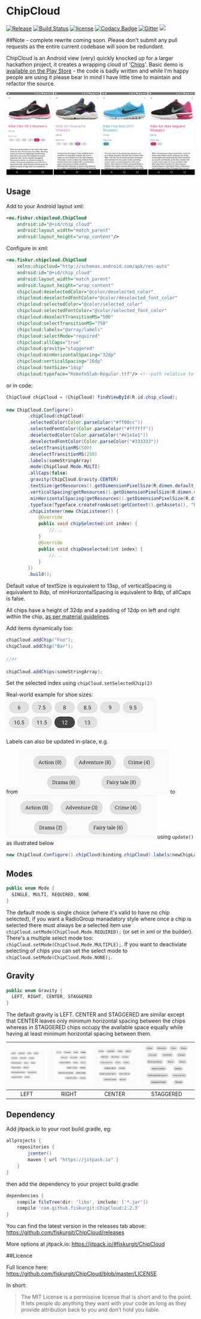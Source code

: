 # ChipCloud
[![Release](https://jitpack.io/v/fiskurgit/ChipCloud.svg)](https://jitpack.io/#fiskurgit/ChipCloud) [![Build Status](https://travis-ci.org/fiskurgit/ChipCloud.svg?branch=master)](https://travis-ci.org/fiskurgit/ChipCloud) [![license](https://img.shields.io/github/license/mashape/apistatus.svg?maxAge=2592000)](https://github.com/fiskurgit/ChipCloud/blob/master/LICENSE) [![Codacy Badge](https://api.codacy.com/project/badge/Grade/55d686ee370d494b9f7f7e6636c0c294)](https://www.codacy.com/app/fiskur/ChipCloud?utm_source=github.com&amp;utm_medium=referral&amp;utm_content=fiskurgit/ChipCloud&amp;utm_campaign=Badge_Grade) [![Gitter](https://img.shields.io/gitter/room/nwjs/nw.js.svg?maxAge=2592000)](https://gitter.im/fiskurgit/fiskur) 
<a href="http://www.methodscount.com/?lib=com.github.fiskurgit%3AChipCloud%3A2.1.0"><img src="https://img.shields.io/badge/Size-27 KB-e91e63.svg"/></a>

##Note - complete rewrite coming soon. Please don't submit any pull requests as the entire current codebase will soon be redundant.

ChipCloud is an Android view (very) quickly knocked up for a larger hackathon project, it creates a wrapping cloud of '[Chips](https://www.google.com/design/spec/components/chips.html)'. Basic demo is [available on the Play Store](https://play.google.com/store/apps/details?id=eu.fiskur.chipclouddemo) - the code is badly written and while I'm happy people are using it please bear in mind I have little time to maintain and refactor the source.

![Trainer Sizes](images/trainer_sizes.png)

## Usage

Add to your Android layout xml:
```xml
<eu.fiskur.chipcloud.ChipCloud
    android:id="@+id/chip_cloud"
    android:layout_width="match_parent"
    android:layout_height="wrap_content"/>
```

Configure in xml:  
```xml
<eu.fiskur.chipcloud.ChipCloud
    xmlns:chipcloud="http://schemas.android.com/apk/res-auto"
    android:id="@+id/chip_cloud"
    android:layout_width="match_parent"
    android:layout_height="wrap_content"
    chipcloud:deselectedColor="@color/deselected_color"
    chipcloud:deselectedFontColor="@color/deselected_font_color"
    chipcloud:selectedColor="@color/selected_color"
    chipcloud:selectedFontColor="@color/selected_font_color"
    chipcloud:deselectTransitionMS="500"
    chipcloud:selectTransitionMS="750"
    chipcloud:labels="@array/labels"
    chipcloud:selectMode="required"
    chipcloud:allCaps="true"
    chipcloud:gravity="staggered"
    chipcloud:minHorizontalSpacing="32dp"
    chipcloud:verticalSpacing="16dp"
    chipcloud:textSize="14sp"    
    chipcloud:typeface="RobotoSlab-Regular.ttf"/> <!--path relative to assets folder-->
```
or in code:  
```java
ChipCloud chipCloud = (ChipCloud) findViewById(R.id.chip_cloud);

new ChipCloud.Configure()
        .chipCloud(chipCloud)
        .selectedColor(Color.parseColor("#ff00cc"))
        .selectedFontColor(Color.parseColor("#ffffff"))
        .deselectedColor(Color.parseColor("#e1e1e1"))
        .deselectedFontColor(Color.parseColor("#333333"))
        .selectTransitionMS(500)
        .deselectTransitionMS(250)
        .labels(someStringArray)
        .mode(ChipCloud.Mode.MULTI)
        .allCaps(false)
        .gravity(ChipCloud.Gravity.CENTER)
        .textSize(getResources().getDimensionPixelSize(R.dimen.default_textsize))
        .verticalSpacing(getResources().getDimensionPixelSize(R.dimen.vertical_spacing))
        .minHorizontalSpacing(getResources().getDimensionPixelSize(R.dimen.min_horizontal_spacing))
        .typeface(Typeface.createFromAsset(getContext().getAssets(), "RobotoSlab-Regular.ttf"))
        .chipListener(new ChipListener() {
            @Override
            public void chipSelected(int index) {
                //...
            }
            @Override
            public void chipDeselected(int index) {
                //...
            }
        })
        .build();
```

Default value of textSize is equivalent to 13sp, of verticalSpacing is equivalent to 8dp, of minHorizontalSpacing is equivalent to 8dp, of allCaps is false.

All chips have a height of 32dp and a padding of 12dp on left and right within the chip, [as per material guidelines](https://www.google.com/design/spec/components/chips.html).

Add items dynamically too:
```java
chipCloud.addChip("Foo");
chipCloud.addChip("Bar");

//or

chipCloud.addChips(someStringArray);
```

Set the selected index using ```chipCloud.setSelectedChip(2)```

Real-world example for shoe sizes:  
![Shoe Sizes](images/wrapping_example.png)

Labels can also be updated in-place, e.g.

from ![Before](images/label_update_before.png) to ![After](images/label_update_after.png)
using ```update()``` as illustrated below

```java
new ChipCloud.Configure().chipCloud(binding.chipCloud).labels(newChipLabels).update();
```

## Modes

```java
public enum Mode {
  SINGLE, MULTI, REQUIRED, NONE
}
```

The default mode is single choice (where it's valid to have no chip selected), if you want a RadioGroup manadatory style where once a chip is selected there must always be a selected item use ```chipCloud.setMode(ChipCloud.Mode.REQUIRED);``` (or set in xml or the builder). There's a multiple select mode too: ```chipCloud.setMode(ChipCloud.Mode.MULTIPLE);```. If you want to deactiviate selecting of chips you can set the select mode to ```chipCloud.setMode(ChipCloud.Mode.NONE);```.

## Gravity

```java
public enum Gravity {
  LEFT, RIGHT, CENTER, STAGGERED
}
```

The default gravity is LEFT. CENTER and STAGGERED are similar except that CENTER leaves only minimum horizontal spacing between the chips whereas in STAGGERED chips occupy the available space equally while having at least minimum horizontal spacing between them.

| ![Left](images/gravity_left.png) | ![Right](images/gravity_right.png) | ![Center](images/gravity_center.png) | ![Staggered](images/gravity_staggered.png) |
|:---:|:---:|:---:|:---:|
| LEFT | RIGHT | CENTER | STAGGERED |

## Dependency

Add jitpack.io to your root build.gradle, eg:

```groovy
allprojects {
    repositories {
        jcenter()
        maven { url "https://jitpack.io" }
    }
}
```

then add the dependency to your project build.gradle:

```groovy
dependencies {
    compile fileTree(dir: 'libs', include: ['*.jar'])
    compile 'com.github.fiskurgit:ChipCloud:2.2.3'
}
```
You can find the latest version in the releases tab above: https://github.com/fiskurgit/ChipCloud/releases

More options at jitpack.io: https://jitpack.io/#fiskurgit/ChipCloud

##Licence

Full licence here: https://github.com/fiskurgit/ChipCloud/blob/master/LICENSE

In short:

> The MIT License is a permissive license that is short and to the point. It lets people do anything they want with your code as long as they provide attribution back to you and don’t hold you liable.
